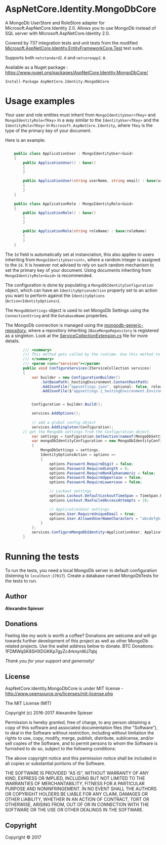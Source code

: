 # AspNetCore.Identity.MongoDbCore

A MongoDb UserStore and RoleStore adapter for Microsoft.AspNetCore.Identity 2.0.
Allows you to use MongoDb instead of SQL server with Microsoft.AspNetCore.Identity 2.0.

Covered by 737 integration tests and unit tests from the modified [Microsoft.AspNetCore.Identity.EntityFrameworkCore.Test](https://github.com/aspnet/Identity/tree/b865d5878623077eeb715e600d75fa9c24dbb5a1/test/Microsoft.AspNetCore.Identity.EntityFrameworkCore.Test) test suite.

Supports both `netstandard2.0` and `netcoreapp2.0`.

Available as a Nuget package : https://www.nuget.org/packages/AspNetCore.Identity.MongoDbCore/

	Install-Package AspNetCore.Identity.MongoDbCore

# Usage examples

Your user and role entities must inherit from `MongoIdentityUser<TKey>` and `MongoIdentityRole<TKey>` in a way similar to the `IdentityUser<TKey>` and the `IdentityRole<TKey>` in `Microsoft.AspNetCore.Identity`, where `TKey` is the type of the primary key of your document.

Here is an example:

```csharp

	public class ApplicationUser : MongoIdentityUser<Guid>
	{
		public ApplicationUser() : base()
		{
		}

		public ApplicationUser(string userName, string email) : base(userName, email)
		{
		}
	}
	
	public class ApplicationRole : MongoIdentityRole<Guid>
	{
		public ApplicationRole() : base()
		{
		}

		public ApplicationRole(string roleName) : base(roleName)
		{
		}
	}	
```
The `Id` field is automatically set at instanciation, this also applies to users inheriting from `MongoIdentityUser<int>`, where a random integer is assigned to the `Id`. It is however not advised to rely on such random mechanism to set the primary key of your document. Using documents inheriting from `MongoIdentityRole<Guid>` is recommended.

The configuration is done by populating a `MongoDbIdentityConfiguration` object, which can have an `IdentityOptionsAction` property set to an action you want to perform against the `IdentityOptions` (`Action<IdentityOptions>`).

The `MongoDbSettings` object is used to set MongoDb Settings using the `ConnectionString` and the `DatabaseName` properties.

The MongoDb connection is managed using the [mongodb-generic-repository](https://github.com/alexandre-spieser/mongodb-generic-repository), where a repository inheriting `IBaseMongoRepository` is registered as a singleton. Look at the [ServiceCollectionExtension.cs](https://github.com/alexandre-spieser/AspNetCore.Identity.MongoDbCore/blob/master/src/Extensions/ServiceCollectionExtension.cs) file for more details.

```csharp
        /// <summary>
        /// This method gets called by the runtime. Use this method to add services to the container.
        /// </summary>
        /// <param name="services"></param>
        public void ConfigureServices(IServiceCollection services)
        {
            var builder = new ConfigurationBuilder()
                .SetBasePath(_hostingEnvironment.ContentRootPath)
                .AddJsonFile("appsettings.json", optional: false, reloadOnChange: true)
                .AddJsonFile($"appsettings.{_hostingEnvironment.EnvironmentName}.json", optional: true);


            Configuration = builder.Build();

            services.AddOptions();
			
            // add a global config object
            services.AddSingleton(Configuration);
	    // get the MongoDb settings from the Configuration object.
            var settings = Configuration.GetSection(nameof(MongoDbSettings)).Get<MongoDbSettings>();
            var mongoDbIdentityConfiguration = new MongoDbIdentityConfiguration
            {
                MongoDbSettings = settings,
                IdentityOptionsAction = options =>
                {
                    options.Password.RequireDigit = false;
                    options.Password.RequiredLength = 8;
                    options.Password.RequireNonAlphanumeric = false;
                    options.Password.RequireUppercase = false;
                    options.Password.RequireLowercase = false;

                    // Lockout settings
                    options.Lockout.DefaultLockoutTimeSpan = TimeSpan.FromMinutes(30);
                    options.Lockout.MaxFailedAccessAttempts = 10;

                    // ApplicationUser settings
                    options.User.RequireUniqueEmail = true;
                    options.User.AllowedUserNameCharacters = "abcdefghijklmnopqrstuvwxyzABCDEFGHIJKLMNOPQRSTUVWXYZ0123456789@.-_";
                }
            };
            services.ConfigureMongoDbIdentity<ApplicationUser, ApplicationRole, Guid>(mongoDbIdentityConfiguration);
        }
```
# Running the tests

To run the tests, you need a local MongoDb server in default configuration (listening to `localhost:27017`).
Create a database named MongoDbTests for the tests to run.

## Author
**Alexandre Spieser**

## Donations
Feeling like my work is worth a coffee? 
Donations are welcome and will go towards further development of this project as well as other MongoDb related projects. Use the wallet address below to donate.
BTC Donations: 1FDMWqSK8SHXDGKKp7gyZc4rknynWJ7qbj

*Thank you for your support and generosity!*

## License
AspNetCore.Identity.MongoDbCore is under MIT license - http://www.opensource.org/licenses/mit-license.php

The MIT License (MIT)

Copyright (c) 2016-2017 Alexandre Spieser

Permission is hereby granted, free of charge, to any person obtaining a copy
of this software and associated documentation files (the "Software"), to deal
in the Software without restriction, including without limitation the rights
to use, copy, modify, merge, publish, distribute, sublicense, and/or sell
copies of the Software, and to permit persons to whom the Software is
furnished to do so, subject to the following conditions:

The above copyright notice and this permission notice shall be included in
all copies or substantial portions of the Software.

THE SOFTWARE IS PROVIDED "AS IS", WITHOUT WARRANTY OF ANY KIND, EXPRESS OR
IMPLIED, INCLUDING BUT NOT LIMITED TO THE WARRANTIES OF MERCHANTABILITY,
FITNESS FOR A PARTICULAR PURPOSE AND NONINFRINGEMENT. IN NO EVENT SHALL THE
AUTHORS OR COPYRIGHT HOLDERS BE LIABLE FOR ANY CLAIM, DAMAGES OR OTHER
LIABILITY, WHETHER IN AN ACTION OF CONTRACT, TORT OR OTHERWISE, ARISING FROM,
OUT OF OR IN CONNECTION WITH THE SOFTWARE OR THE USE OR OTHER DEALINGS IN
THE SOFTWARE.

## Copyright
Copyright © 2017
